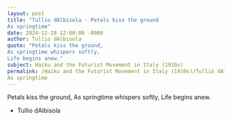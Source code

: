 ```yaml
---
layout: post
title: "Tullio dAlbisola - Petals kiss the ground
As springtime"
date: 2024-12-28 12:00:00 -0000
author: Tullio dAlbisola
quote: "Petals kiss the ground,
As springtime whispers softly,
Life begins anew."
subject: Haiku and the Futurist Movement in Italy (1910s)
permalink: /Haiku and the Futurist Movement in Italy (1910s)/Tullio dAlbisola/Tullio dAlbisola - Petals kiss the ground
As springtime
---
```


Petals kiss the ground,
As springtime whispers softly,
Life begins anew.

- Tullio dAlbisola
